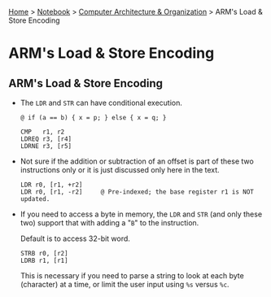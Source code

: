 <a href="../../">Home</a> > <a href="../notebook">Notebook</a> > <a href="./">Computer Architecture & Organization</a> > ARM's Load & Store Encoding

# ARM's Load & Store Encoding



## ARM's Load & Store Encoding

* The `LDR` and `STR` can have conditional execution.

  ```plain
  @ if (a == b) { x = p; } else { x = q; }
  
  CMP   r1, r2
  LDREQ r3, [r4]
  LDRNE r3, [r5]
  ```

* Not sure if the addition or subtraction of an offset is part of these two instructions only or it is just discussed only here in the text.

  ```plain
  LDR r0, [r1, +r2]
  LDR r0, [r1, -r2]     @ Pre-indexed; the base register r1 is NOT updated.
  ```

* If you need to access a byte in memory, the `LDR` and `STR` (and only these two) support that with adding a "`B`" to the instruction.

  Default is to access 32-bit word.

  ```plain
  STRB r0, [r2]
  LDRB r1, [r1]
  ```

  This is necessary if you need to parse a string to look at each byte (character) at a time, or limit the user input using `%s` versus `%c`.
